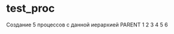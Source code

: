 # test_proc
Создание 5 процессов с данной иерархией 
                                        PARENT
					  1
				2		   3
			   4     	      5        6

